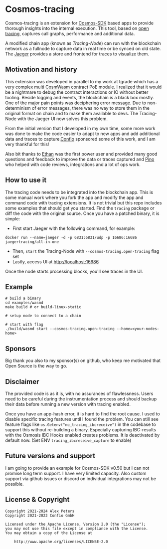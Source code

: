 # Cosmos-tracing
Cosmos-tracing is an extension for [Cosmos-SDK](https://github.com/cosmos/cosmos-sdk) based apps to provide thorough insights into the internal execution.
This tool, based on [open tracing](https://opentracing.io/), captures call graphs, performance and additional data.

A modified chain app (known as *Tracing-Node*) can run with the blockchain network as a fullnode to capture data in real time or be synced on old state.  
The [Jaeger](https://www.jaegertracing.io/) provides a store and frontend for traces to visualize them.

## Motivation and history
This extension was developed in parallel to my work at tgrade which has a very complex multi [CosmWasm](https://cosmwasm.com/) 
contract PoE module.
I realized that it would be a nightmare to debug the contract interactions or IO without better tooling. Beside logging and events, 
the blockchain is a black box mostly. One of the major pain points was deciphering error message. Due to non-determinism of error messages, 
there was no way to store them in the original format on chain and to make them available to devs. The Tracing-Node with the Jaeger UI
now solves this problem.

From the initial version that I developed in my own time, some more work was done to make the code easier to adapt to new apps 
and add additional data and traces to capture.[Confio](https://confio.gmbh/) sponsored some of this work, and I am very thankful for this!

Also bit thanks to [Ethan](https://github.com/ethanfrey) was the first power user and provided many good questions and feedback to improve
the data or traces captured and [Pino ](https://github.com/pinosu) who helped with code reviews, integrations and a lot of ops work.


## How to use it
The tracing code needs to be integrated into the blockchain app. This is some manual work where you fork the app and modify the app and command code with tracing extensions.
It is not trivial but this repo includes some examples that should get you started. Find the `tracing` package or diff the code with the original source.
Once you have a patched binary, it is simple:

* First start Jaeger with the following command, for example:
```shell
docker run --name=jaeger -d -p 6831:6831/udp -p 16686:16686 jaegertracing/all-in-one
```
* Then, `start` the Tracing-Node with `--cosmos-tracing.open-tracing` flag set
* Lastly, access UI at [http://localhost:16686](http://localhost:16686)

Once the node starts processing blocks, you'll see traces in the UI.

## Example

```shell
# build a binary
cd examples/wasmd
make build # or build-linux-static

# setup node to connect to a chain

# start with flag
./build/wasmd start --cosmos-tracing.open-tracing --home=<your-nodes-home>
```

## Sponsors
Big thank you also to my sponsor(s) on github, who keep me motivated that Open Source is the way to go. 

## Disclaimer
The provided code is as it is, with no assurances of flawlessness. Users need to be careful during the instrumentation process 
and should backup their data before running a new version with tracing enabled.

Once you have an app-hash error, it is hard to find the root cause. I used to disable specific tracing features until I found the problem.
You can still see feature flags like `os.Getenv("no_tracing_ibcreceive")` in the codebase to support this without re-building a binary.
Especially capturing IBC-results with the Osmosis IBC Hooks enabled creates problems. It is deactivated by default now. (Set ENV `tracing_ibcreceive_capture` to enable) 

## Future versions and support
I am going to provide an example for Cosmos-SDK v0.50 but I can not promise long term support. I have very limited capacity. Also custom support via github issues or discord on individual integrations may not be possible.   

## License & Copyright
```
Copyright 2021-2024 Alex Peters 
Copyright 2021-2023 Confio GmbH

Licensed under the Apache License, Version 2.0 (the "License");
you may not use this file except in compliance with the License.
You may obtain a copy of the License at

    http://www.apache.org/licenses/LICENSE-2.0
```